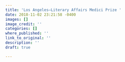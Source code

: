 ```yaml
---
title: 'Los Angeles—Literary Affairs Medici Prize '
date: 2018-11-02 23:21:58 -0400
images: []
image_credit: ''
categories: []
where_published: ''
link_to_original: ''
description: ''
draft: true

---
```

